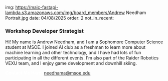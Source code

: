 img: https://maic-fastapi-lambda.s3.amazonaws.com/img/board_members/Andrew Needham Portrait.jpg
date: 04/08/2025
order: 2
not_in_recent:

### Workshop Developer Strategist

Hi! My name is Andrew Needham, and I am a Sophomore Computer Science student at MSOE. I joined AI club as a freshman to learn more about machine learning and other technology, and I have had lots of fun participating in all the different events. I'm also part of the Raider Robotics VEXU team, and I enjoy game development and downhill skiing.

<a style = 'font-weight: bold; color: white;'>Contact Me Here:</a> <a style = 'color: blue eyes;'>needhama@msoe.edu</a>